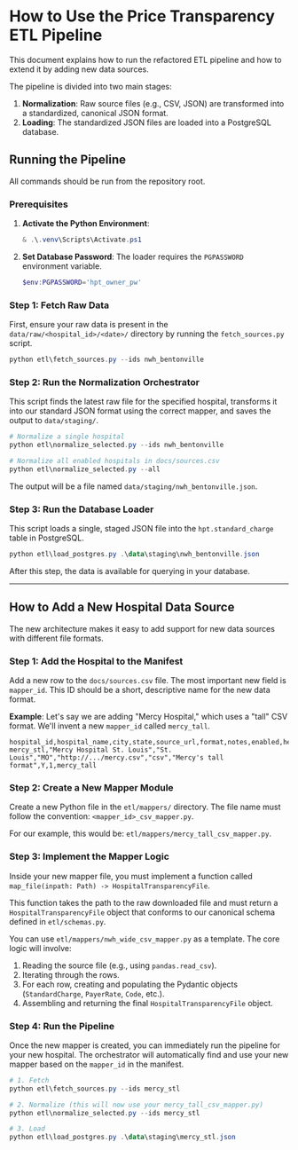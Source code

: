 # How to Use the Price Transparency ETL Pipeline

This document explains how to run the refactored ETL pipeline and how to extend it by adding new data sources.

The pipeline is divided into two main stages:
1.  **Normalization**: Raw source files (e.g., CSV, JSON) are transformed into a standardized, canonical JSON format.
2.  **Loading**: The standardized JSON files are loaded into a PostgreSQL database.

## Running the Pipeline

All commands should be run from the repository root.

### Prerequisites

1.  **Activate the Python Environment**:
    ```powershell
    & .\.venv\Scripts\Activate.ps1
    ```
2.  **Set Database Password**: The loader requires the `PGPASSWORD` environment variable.
    ```powershell
    $env:PGPASSWORD='hpt_owner_pw'
    ```

### Step 1: Fetch Raw Data

First, ensure your raw data is present in the `data/raw/<hospital_id>/<date>/` directory by running the `fetch_sources.py` script.

```powershell
python etl\fetch_sources.py --ids nwh_bentonville
```

### Step 2: Run the Normalization Orchestrator

This script finds the latest raw file for the specified hospital, transforms it into our standard JSON format using the correct mapper, and saves the output to `data/staging/`.

```powershell
# Normalize a single hospital
python etl\normalize_selected.py --ids nwh_bentonville

# Normalize all enabled hospitals in docs/sources.csv
python etl\normalize_selected.py --all
```

The output will be a file named `data/staging/nwh_bentonville.json`.

### Step 3: Run the Database Loader

This script loads a single, staged JSON file into the `hpt.standard_charge` table in PostgreSQL.

```powershell
python etl\load_postgres.py .\data\staging\nwh_bentonville.json
```

After this step, the data is available for querying in your database.

---

## How to Add a New Hospital Data Source

The new architecture makes it easy to add support for new data sources with different file formats.

### Step 1: Add the Hospital to the Manifest

Add a new row to the `docs/sources.csv` file. The most important new field is `mapper_id`. This ID should be a short, descriptive name for the new data format.

**Example**: Let's say we are adding "Mercy Hospital," which uses a "tall" CSV format. We'll invent a new `mapper_id` called `mercy_tall`.

```csv
hospital_id,hospital_name,city,state,source_url,format,notes,enabled,header_row,mapper_id
mercy_stl,"Mercy Hospital St. Louis","St. Louis","MO","http://.../mercy.csv","csv","Mercy's tall format",Y,1,mercy_tall
```

### Step 2: Create a New Mapper Module

Create a new Python file in the `etl/mappers/` directory. The file name must follow the convention: `<mapper_id>_csv_mapper.py`.

For our example, this would be: `etl/mappers/mercy_tall_csv_mapper.py`.

### Step 3: Implement the Mapper Logic

Inside your new mapper file, you must implement a function called `map_file(inpath: Path) -> HospitalTransparencyFile`.

This function takes the path to the raw downloaded file and must return a `HospitalTransparencyFile` object that conforms to our canonical schema defined in `etl/schemas.py`.

You can use `etl/mappers/nwh_wide_csv_mapper.py` as a template. The core logic will involve:
1.  Reading the source file (e.g., using `pandas.read_csv`).
2.  Iterating through the rows.
3.  For each row, creating and populating the Pydantic objects (`StandardCharge`, `PayerRate`, `Code`, etc.).
4.  Assembling and returning the final `HospitalTransparencyFile` object.

### Step 4: Run the Pipeline

Once the new mapper is created, you can immediately run the pipeline for your new hospital. The orchestrator will automatically find and use your new mapper based on the `mapper_id` in the manifest.

```powershell
# 1. Fetch
python etl\fetch_sources.py --ids mercy_stl

# 2. Normalize (this will now use your mercy_tall_csv_mapper.py)
python etl\normalize_selected.py --ids mercy_stl

# 3. Load
python etl\load_postgres.py .\data\staging\mercy_stl.json
```
